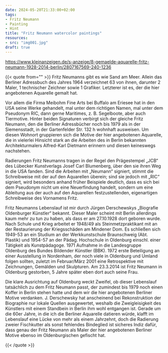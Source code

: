 ```yaml
---
date: 2024-05-20T21:33:00+02:00
tags:
- Fritz Neumann
- Painting
- Hint
title: "Fritz Neumann watercolor paintings"
resources:
- src: "img001.jpg"
draft: true
---
```


https://www.kleinanzeigen.de/s-anzeige/8-gemaelde-aquarelle-fritz-neumann-1928-2014-berlin/2807167569-240-1236


{{< quote from="" >}}
Fritz Neumanns gibt es wie Sand am Meer. Allein das Berliner Adressbuch des Jahres 1964 verzeichnet 63 von ihnen, darunter 2 Maler, 1 technischer Zeichner sowie 1 Grafiker. Letzterer ist es, der die hier angebotenen Aquarelle gemalt hat.

Vor allem die Firma Meibohm Fine Arts bei Buffalo am Eriesee hat in den USA seine Werke gehandelt, mal unter dem richtigen Namen, mal unter dem Pseudonym RIC, dann gerne Maritimes, z. B. Segelboote, aber auch Tiermotive. Hinter beiden Signaturen verbirgt sich der gleiche Fritz Neumann, den die Berliner Adressbücher noch bis 1979 als in der Siemensstadt, in der Gartenfelder Str. 132 h wohnhaft ausweisen. Um diesen Wohnort gruppieren sich die Motive der hier angebotenen Aquarelle, die in vielerlei Hinsicht stark an die Arbeiten des in Berlin bekannten Architekturmalers Alfred-Karl Dietmann erinnern und diesen keineswegs nachstehen.

Radierungen Fritz Neumanns tragen in der Regel den Prägestempel „JCB“ des Lübecker Kunstverlags Josef Carl Blumenberg, über den sie ihren Weg in die USA fanden. Sind die Arbeiten mit „Neumann“ signiert, stimmt die Schreibweise mit der auf den Aquarellen überein; sind sie jedoch mit „RIC“ signiert, wird besonders anhand früher Beispiele deutlich, dass es sich bei dem Pseudonym nicht um eine Neuerfindung handelt, sondern um eine Ableitung aus der auch auf den Aquarellen festzustellenden, eigenartigen Schreibweise des Vornamens Fritz.

Fritz Neumanns Lebenslauf ist mir durch Jürgen Derschewskys „Biografie Oldenburger Künstler“ bekannt. Dieser Maler scheint mit Berlin allerdings kaum mehr zu tun zu haben, als dass er am 27.10.1928 dort geboren wurde. Nach Schule und Krieg arbeitet er 1948/49 als Steinmetzpraktikant mit an der Restaurierung der Kriegsschäden am Mindener Dom. Es schließen sich 1949-53 an ein Studium an der Werkkunstschule Braunschweig (Abt. Plastik) und 1954-57 an der Pädag. Hochschule in Oldenburg einschl. einer Tätigkeit als Kunstpädagoge. 1971 Aufnahme in die Landesgruppe Oldenburg des Bundes Bildender Künstler (BBK). 1972 erste Beteiligung an einer Ausstellung in Nordenham, der noch viele in Oldenburg und Umland folgen sollten, zuletzt im Februar/März 2001 eine Retrospektive mit Zeichnungen, Gemälden und Skulpturen. Am 23.3.2014 ist Fritz Neumann in Oldenburg gestorben, 5 Jahre später eben dort auch seine Frau.

Die klare Ausrichtung auf Oldenburg weckt Zweifel, ob dieser Lebenslauf tatsächlich zu dem Fritz Neumann passt, der zumindest bis 1979 noch einen Koffer in Berlin stehen hatte und dem wir die hier angebotenen Berliner Motive verdanken. J. Derschewsky hat anscheinend bei Rekonstruktion der Biographie nur lokale Quellen ausgewertet, weshalb die Zweigleisigkeit des Künstlers mit einem Standbein in Berlin ihm wohl entgangen ist. Gerade um die 60er Jahre, in die ich die Berliner Aquarelle datieren würde, klafft im Lebenslauf eine Lücke von mehr als einem Jahrzehnt, doch die Radierung zweier Fischkutter als sonst fehlendes Bindeglied ist sicheres Indiz dafür, dass genau der Fritz Neumann als Maler der hier angebotenen Berliner Motive ebenso im Oldenburgischen gefischt hat.

{{< /quote >}}
